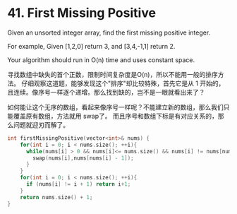 # 41. First Missing Positive
Given an unsorted integer array, find the first missing positive integer.

For example,
Given [1,2,0] return 3,
and [3,4,-1,1] return 2.

Your algorithm should run in O(n) time and uses constant space.

寻找数组中缺失的首个正数，限制时间复杂度是O(n)，所以不能用一般的排序方法。
仔细观察这道题，能够发现这个"排序"却比较特殊，首先它是从 1 开始的，且连续。像序号一样逐个递增。那么找到缺的，岂不是一眼就看出来了？

如何能让这个无序的数组，看起来像序号一样呢？不能建立新的数组，那么我们只能覆盖原有数组，方法就用 swap了。 而且序号和数组下标是有对应关系的，那么问题就迎刃而解了。
```cpp
int firstMissingPositive(vector<int>& nums) {
    for(int i = 0; i < nums.size(); ++i){
      while(nums[i] > 0 && nums[i]<= nums.size() && nums[i] != nums[nums[i]-1]){
        swap(nums[i],nums[nums[i] - 1]);
      }
    }
    for(int i = 0; i < nums.size(); ++i){
      if (nums[i] != i + 1) return i+1;
    }
    return nums.size() + 1;
}
```
